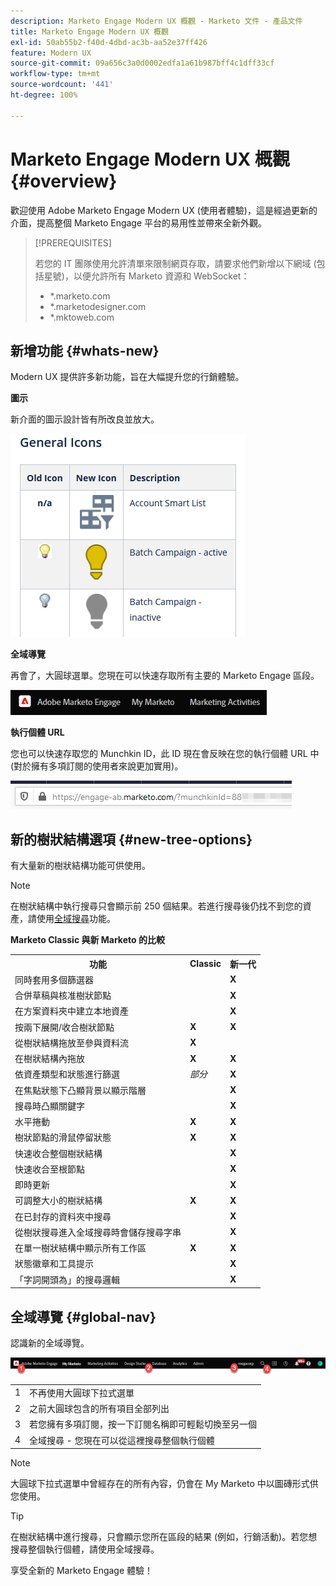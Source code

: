```yaml
---
description: Marketo Engage Modern UX 概觀 - Marketo 文件 - 產品文件
title: Marketo Engage Modern UX 概觀
exl-id: 50ab55b2-f40d-4dbd-ac3b-aa52e37ff426
feature: Modern UX
source-git-commit: 09a656c3a0d0002edfa1a61b987bff4c1dff33cf
workflow-type: tm+mt
source-wordcount: '441'
ht-degree: 100%

---
```


# Marketo Engage Modern UX 概觀 {#overview}

歡迎使用 Adobe Marketo Engage Modern UX (使用者體驗)，這是經過更新的介面，提高整個 Marketo Engage 平台的易用性並帶來全新外觀。

>[!PREREQUISITES]
>
>若您的 IT 團隊使用允許清單來限制網頁存取，請要求他們新增以下網域 (包括星號)，以便允許所有 Marketo 資源和 WebSocket：
>
>* *.marketo.com
>* *.marketodesigner.com
>* *.mktoweb.com

## 新增功能 {#whats-new}

Modern UX 提供許多新功能，旨在大幅提升您的行銷體驗。

**圖示**

新介面的圖示設計皆有所改良並放大。

![](assets/overview-2.png)

**全域導覽**

再會了，大圓球選單。您現在可以快速存取所有主要的 Marketo Engage 區段。

![](assets/overview-5.png)

**執行個體 URL**

您也可以快速存取您的 Munchkin ID，此 ID 現在會反映在您的執行個體 URL 中 (對於擁有多項訂閱的使用者來說更加實用)。

![](assets/overview-6.png)

## 新的樹狀結構選項 {#new-tree-options}

有大量新的樹狀結構功能可供使用。

>[!NOTE]
>
>在樹狀結構中執行搜尋只會顯示前 250 個結果。若進行搜尋後仍找不到您的資產，請使用[全域搜尋](/help/marketo/product-docs/marketo-engage-modern-ux/using-the-global-search.md)功能。

**Marketo Classic 與新 Marketo 的比較**

<table>
 <tbody>
  <tr>
   <th>功能</th>
   <th>Classic</th>
   <th>新一代</th>
  </tr>
  <tr>
   <td>同時套用多個篩選器</td>
   <td></td>
   <td><strong>X</strong></td>
  </tr>
  <tr>
   <td>合併草稿與核准樹狀節點</td>
   <td></td>
   <td><strong>X</strong></td>
  </tr>
  <tr>
   <td>在方案資料夾中建立本地資產</td>
   <td></td>
   <td><strong>X</strong></td>
  </tr>
  <tr>
   <td>按兩下展開/收合樹狀節點</td>
   <td><strong>X</strong></td>
   <td><strong>X</strong></td>
  </tr>
  <tr>
   <td>從樹狀結構拖放至參與資料流</td>
   <td><strong>X</strong></td>
   <td></td>
  </tr>
  <tr>
   <td>在樹狀結構內拖放</td>
   <td><strong>X</strong></td>
   <td><strong>X</strong></td>
  </tr>
  <tr>
   <td>依資產類型和狀態進行篩選</td>
   <td><i>部分</i></td>
   <td><strong>X</strong></td>
  </tr>
  <tr>
   <td>在焦點狀態下凸顯背景以顯示階層</td>
   <td></td>
   <td><strong>X</strong></td>
  </tr>
  <tr>
   <td>搜尋時凸顯關鍵字</td>
   <td></td>
   <td><strong>X</strong></td>
  </tr>
  <tr>
   <td>水平捲動</td>
   <td><strong>X</strong></td>
   <td><strong>X</strong></td>
  </tr>
  <tr>
   <td>樹狀節點的滑鼠停留狀態</td>
   <td><strong>X</strong></td>
   <td><strong>X</strong></td>
  </tr>
  <tr>
   <td>快速收合整個樹狀結構</td>
   <td></td>
   <td><strong>X</strong></td>
  </tr>
  <tr>
   <td>快速收合至根節點</td>
   <td></td>
   <td><strong>X</strong></td>
  </tr>
  <tr>
   <td>即時更新</td>
   <td></td>
   <td><strong>X</strong></td>
  </tr>
  <tr>
   <td>可調整大小的樹狀結構</td>
   <td><strong>X</strong></td>
   <td><strong>X</strong></td>
  </tr>
  <tr>
   <td>在已封存的資料夾中搜尋</td>
   <td></td>
   <td><strong>X</strong></td>
  </tr>
  <tr>
   <td>從樹狀搜尋進入全域搜尋時會儲存搜尋字串</td>
   <td></td>
   <td><strong>X</strong></td>
  </tr>
  <tr>
   <td>在單一樹狀結構中顯示所有工作區</td>
   <td><strong>X</strong></td>
   <td><strong>X</strong></td>
  </tr>
  <tr>
   <td>狀態徽章和工具提示</td>
   <td></td>
   <td><strong>X</strong></td>
  </tr>
  <tr>
   <td>「字詞開頭為」的搜尋邏輯</td>
   <td></td>
   <td><strong>X</strong></td>
  </tr>
 </tbody>
</table>

## 全域導覽 {#global-nav}

認識新的全域導覽。

![](assets/overview-7.png)

<table>
 <tbody>
  <tr>
   <td>1</td>
   <td>不再使用大圓球下拉式選單</td>
  </tr>
  <tr>
   <td>2</td>
   <td>之前大圓球包含的所有項目全部列出</td>
  </tr>
  <tr>
  <tr>
   <td>3</td>
   <td>若您擁有多項訂閱，按一下訂閱名稱即可輕鬆切換至另一個</td>
  </tr>
  <tr>
   <td>4</td>
   <td>全域搜尋 - 您現在可以從這裡搜尋整個執行個體</td>
  </tr>
 </tbody>
</table>

>[!NOTE]
>
>大圓球下拉式選單中曾經存在的所有內容，仍會在 My Marketo 中以圖磚形式供您使用。

>[!TIP]
>
>在樹狀結構中進行搜尋，只會顯示您所在區段的結果 (例如，行銷活動)。若您想搜尋整個執行個體，請使用全域搜尋。

享受全新的 Marketo Engage 體驗！

